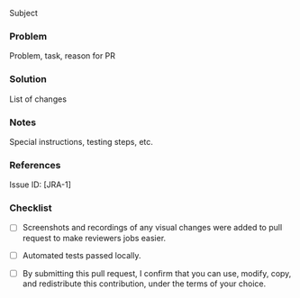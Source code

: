 Subject

### Problem
Problem, task, reason for PR

### Solution
List of changes

### Notes
Special instructions, testing steps, etc.

### References
Issue ID: [JRA-1]

### Checklist
- [ ] Screenshots and recordings of any visual changes were added to pull request to make reviewers jobs easier.
- [ ] Automated tests passed locally.
- [ ] By submitting this pull request, I confirm that you can use, modify, copy, and redistribute this contribution, under the terms of your choice.




